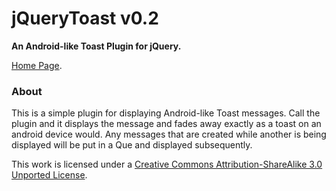 jQueryToast v0.2
================

**An Android-like Toast Plugin for jQuery.**

[Home Page](http://coplay.dyndns.org:9999/~kel/jquerytoast/index.html).

### About 

This is a simple plugin for displaying Android-like Toast messages.  Call the plugin and it displays the message and fades away exactly as a toast on an android device would. Any messages that are created while another is being displayed will be put in a Que and displayed subsequently.

This work is licensed under a [Creative Commons Attribution-ShareAlike 3.0 Unported License](http://creativecommons.org/licenses/by-sa/3.0/).



